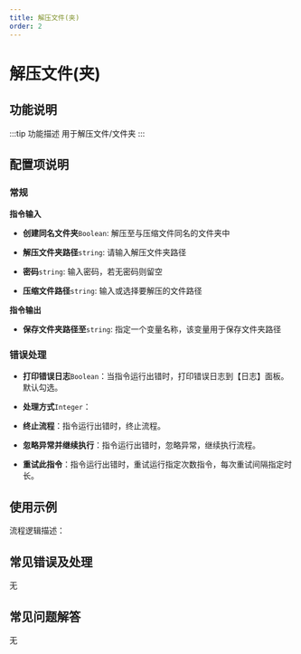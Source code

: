 ```yaml
---
title: 解压文件(夹)
order: 2
---
```


# 解压文件(夹)

## 功能说明

:::tip 功能描述
用于解压文件/文件夹
:::

## 配置项说明

### 常规

**指令输入**

- **创建同名文件夹**`Boolean`: 解压至与压缩文件同名的文件夹中

- **解压文件夹路径**`string`: 请输入解压文件夹路径

- **密码**`string`: 输入密码，若无密码则留空

- **压缩文件路径**`string`: 输入或选择要解压的文件路径


**指令输出**

- **保存文件夹路径至**`string`: 指定一个变量名称，该变量用于保存文件夹路径

### 错误处理

- **打印错误日志**`Boolean`：当指令运行出错时，打印错误日志到【日志】面板。默认勾选。

- **处理方式**`Integer`：

 - **终止流程**：指令运行出错时，终止流程。

 - **忽略异常并继续执行**：指令运行出错时，忽略异常，继续执行流程。

 - **重试此指令**：指令运行出错时，重试运行指定次数指令，每次重试间隔指定时长。

## 使用示例

流程逻辑描述：

## 常见错误及处理

无

## 常见问题解答

无

